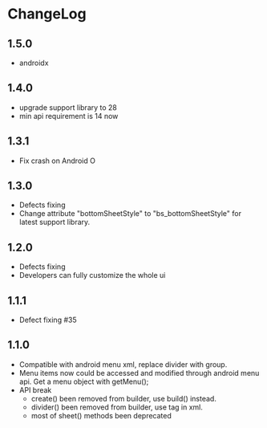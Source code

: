 ChangeLog
============

1.5.0
------
- androidx

1.4.0
-------
- upgrade support library to 28
- min api requirement is 14 now

1.3.1
-------
- Fix crash on Android O


1.3.0
--------

- Defects fixing
- Change attribute "bottomSheetStyle" to "bs_bottomSheetStyle" for latest support library.

1.2.0
--------

- Defects fixing
- Developers can fully customize the whole ui

1.1.1
-------
- Defect fixing #35

1.1.0
-------

- Compatible with android menu xml, replace divider with group.
- Menu items now could be accessed and modified through android menu api. Get a menu object with getMenu();
- API break
    - create() been removed from builder, use build() instead.
    - divider() been removed from builder, use <group> tag in xml.
    - most of sheet() methods been deprecated
